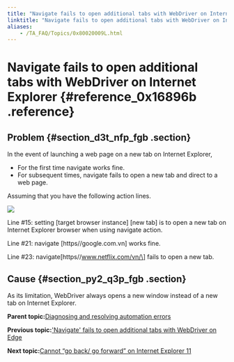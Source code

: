 ```yaml
--- 
title: "Navigate fails to open additional tabs with WebDriver on Internet Explorer"
linktitle: "Navigate fails to open additional tabs with WebDriver on Internet Explorer"
aliases: 
    - /TA_FAQ/Topics/0x80020009L.html
---
```

# Navigate fails to open additional tabs with WebDriver on Internet Explorer {#reference_0x16896b .reference}

## Problem {#section_d3t_nfp_fgb .section}

In the event of launching a web page on a new tab on Internet Explorer,

-   For the first time navigate works fine.
-   For subsequent times, navigate fails to open a new tab and direct to a web page.

Assuming that you have the following action lines.

![](../Images/tshoot_WebDriver_.navigate_IE.png)

Line \#15: setting \[target browser instance\] \[new tab\] is to open a new tab on Internet Explorer browser when using navigate action.

Line \#21: navigate \[https//google.com.vn\] works fine.

Line \#23: navigate\[https//www.netflix.com/vn/\] fails to open a new tab.

## Cause {#section_py2_q3p_fgb .section}

As its limitation, WebDriver always opens a new window instead of a new tab on Internet Explorer.

**Parent topic:**[Diagnosing and resolving automation errors](../../TA_FAQ/Topics/faq.automation_error.html)

**Previous topic:**['Navigate' fails to open additional tabs with WebDriver on Edge](../../TA_FAQ/Topics/0x80020008L.html)

**Next topic:**[Cannot “go back/ go forward” on Internet Explorer 11](../../TA_FAQ/Topics/0x80020010L.html)

